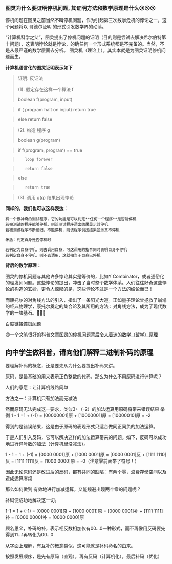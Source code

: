 ### 图灵为什么要证明停机问题, 其证明方法和数学原理是什么:confused::confused::confused:
停机问题在图灵之前当然不叫停机问题，作为引起第三次数学危机的悖论之一，这个问题将以 哥德尔证明 的形式引发数学界的动荡。

“计算机科学之父”，图灵提出了停机问题的证明（目的则是尝试去解决希尔伯特第十问题），这表明悖论就是悖论，的确任何一个形式系统都是不完备的。当然，不是从最严谨的数学层面去分析。
图灵机（理论上），其实本就是为图灵证明停机问题而生。

**计算机语言化的图灵证明表示如下**
>证明: 反证法
>
>(1). 假定存在这样一个算法 f
>
>boolean f(program, input)

>   if ( program halt on input) return true

>    else return false

>(2). 构造 程序 g
>
>boolean g(program)

>    if f(program, program) == true

>        loop forever

>        return false

>    else 

>        return true

>(3). 调用 g(g) 结果出现悖论

**同样的，我们也可以这样表达：**
```
有一个很神奇的测试程序，它的功能是可以判定**任何一个程序**是否能停机
若被测试的程序能够停机，则该测试程序调出结果显示其停机
若被测试程序不断递归，不能停机，则该程序调出结果显示其不停机

矛盾：判定自身是否停机时

若判定为自身停机，则去调用自身，可这调用的指令同时表明自身不停机
若判定自身不停机，则不去调用，这就相当于自身已停机
```
**背后的数学原理：**

图灵的停机问题与其他许多悖论其实是等价的，比如Y Combinator，或者通俗化的理发师问题。这些悖论的提出，冲击了当时整个数学体系。人们往往好奇这些悖论的构造的玄妙，更令人惊叹的是，这些悖论不过是一个方法的结论而已！

而康托尔的对角线方法的引入，指出了一条阳光大道。正如量子理论曾拯救了崩塌的经典物理学，康托尔奠定的集合论及其所用的方法：对角线方法，成为了现代数学的一块基石。:clap::clap::clap:


百度链接[停机问题](https://baike.baidu.com/item/停机问题/4131067?fr=aladdin)

:smile:一个文笔很好的科普文章[图灵的停机问题背后令人着迷的数学（哲学）原理](https://www.jianshu.com/p/9236794ddef3)


## 向中学生做科普，请向他们解释二进制补码的原理
要理解补码的概念，还是要先从为什么要提出补码来讲。

原码，是最基础的用来表示正负整数的代码，那么为什么不用原码进行计算呢？

人们的意愿：让计算机线路简单

方法之一：计算机只有加法而无减法

然而原码无法完成这一要求，类似3+（-2）的加法运算用原码将带来错误结果
举例
1 - 1 
=1 + (-1) 
= [00000001]原 + [10000001]原 
= [10000010]原 
= -2

得到的是错误结果，这是由于原码的表现形式只适合做同正同负的加法运算。


于是人们引入反码，它可以解决这样的加法运算带来的问题。如下，反码可以成功地进行异号数的加法（计算机里没减法）。

1 - 1 
= 1 + (-1) 
= [0000 0001]原 + [1000 0001]原 
= [0000 0001]反 + [1111 1110]反 
= [1111 1111]反 
= [1000 0000]原 
= -0（注意零前面带了符号！）

因此无论原码还是改进后的反码，都有共同的缺陷：有两个零，浪费存储空间以及造成运算麻烦

那么如何做到  有效地进行加减运算，又能规避出现两个零的问题呢？

补码便成功地解决这一切。

1-1 = 1 + (-1) 
= [0000 0001]原 + [1000 0001]原 
= [0000 0001]补 + [1111 1111]补 
= [0000 0000]补
= [0000 0000]原

顾名思义，补码的补，表示相反数相加仅有00…0一种形式，而不再像用反码要先得到11…1再转化为00…0

从字面上理解，有互补的概念类似，这可能就是补码命名的由来。

按照发展顺序，是先有原码（直观），再有反码（计算机化），最后补码（优化）








